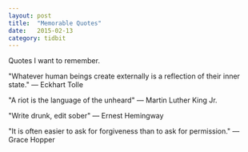 ```yaml
---
layout: post
title:  "Memorable Quotes"
date:   2015-02-13
category: tidbit
---
```


Quotes I want to remember.

"Whatever human beings create externally is a reflection of their inner state." &mdash; Eckhart Tolle

"A riot is the language of the unheard" &mdash; Martin Luther King Jr.

"Write drunk, edit sober" &mdash; Ernest Hemingway

"It is often easier to ask for forgiveness than to ask for permission." &mdash; Grace Hopper